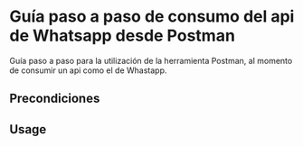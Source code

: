 # Guía paso a paso de consumo del api de Whatsapp desde Postman

Guía paso a paso para la utilización de la herramienta Postman, al momento de consumir un api como el de Whastapp.

## Precondiciones


## Usage
